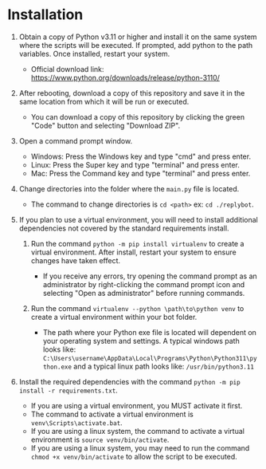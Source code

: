 # Installation
1. Obtain a copy of Python v3.11 or higher and install it on the same system where the
	scripts will be executed. If prompted, add python to the path variables. Once installed,
	restart your system.
	- Official download link: https://www.python.org/downloads/release/python-3110/

2. After rebooting, download a copy of this repository and save it in the same location from which it
	will be run or executed.
	- You can download a copy of this repository by clicking the green "Code" button and selecting "Download ZIP".

3. Open a command prompt window.
	- Windows: Press the Windows key and type "cmd" and press enter.
	- Linux: Press the Super key and type "terminal" and press enter.
	- Mac: Press the Command key and type "terminal" and press enter.

4. Change directories into the folder where the `main.py` file is located.
	- The command to change directories is `cd <path>` ex: `cd ./replybot`.

5. If you plan to use a virtual environment, you will need to install additional dependencies
not covered by the standard requirements install.

	1. Run the command `python -m pip install virtualenv` to create a virtual environment. After install, restart
		your system to ensure changes have taken effect.
		- If you receive any errors, try opening the command prompt as an administrator by right-clicking
		the command prompt icon and selecting "Open as administrator" before running commands.

	2. Run the command `virtualenv --python \path\to\python venv` to create a virtual environment
		within your bot folder.
		- The path where your Python exe file is located will dependent on your operating system and settings.
		A typical windows path looks like: `C:\Users\username\AppData\Local\Programs\Python\Python311\python.exe`
		and a typical linux path looks like: `/usr/bin/python3.11`

5. Install the required dependencies with the command `python -m pip install -r requirements.txt`.
	- If you are using a virtual environment, you MUST activate it first.
	- The command to activate a virtual environment is `venv\Scripts\activate.bat`.
	- If you are using a linux system, the command to activate a virtual environment is `source venv/bin/activate`.
	- If you are using a linux system, you may need to run the command `chmod +x venv/bin/activate` to
	allow the script to be executed.
